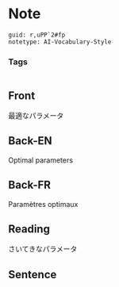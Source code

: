 # Note
```
guid: r,uPP`2#fp
notetype: AI-Vocabulary-Style
```

### Tags
```
```

## Front
最適なパラメータ

## Back-EN
Optimal parameters

## Back-FR
Paramètres optimaux

## Reading
さいてきなパラメータ

## Sentence

